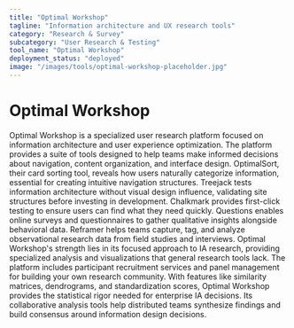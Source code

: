 ```yaml
---
title: "Optimal Workshop"
tagline: "Information architecture and UX research tools"
category: "Research & Survey"
subcategory: "User Research & Testing"
tool_name: "Optimal Workshop"
deployment_status: "deployed"
image: "/images/tools/optimal-workshop-placeholder.jpg"
---
```


# Optimal Workshop

Optimal Workshop is a specialized user research platform focused on information architecture and user experience optimization. The platform provides a suite of tools designed to help teams make informed decisions about navigation, content organization, and interface design. OptimalSort, their card sorting tool, reveals how users naturally categorize information, essential for creating intuitive navigation structures. Treejack tests information architecture without visual design influence, validating site structures before investing in development. Chalkmark provides first-click testing to ensure users can find what they need quickly. Questions enables online surveys and questionnaires to gather qualitative insights alongside behavioral data. Reframer helps teams capture, tag, and analyze observational research data from field studies and interviews. Optimal Workshop's strength lies in its focused approach to IA research, providing specialized analysis and visualizations that general research tools lack. The platform includes participant recruitment services and panel management for building your own research community. With features like similarity matrices, dendrograms, and standardization scores, Optimal Workshop provides the statistical rigor needed for enterprise IA decisions. Its collaborative analysis tools help distributed teams synthesize findings and build consensus around information design decisions.
